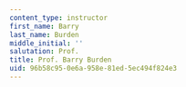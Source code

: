 ```yaml
---
content_type: instructor
first_name: Barry
last_name: Burden
middle_initial: ''
salutation: Prof.
title: Prof. Barry Burden
uid: 96b58c95-0e6a-958e-81ed-5ec494f824e3
---
```

